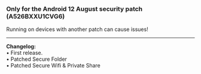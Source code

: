 ### Only for the Android 12 August security patch (A526BXXU1CVG6)
Running on devices with another patch can cause issues!

---
<b> Changelog:</b>
<br/>• First release.
<br/>• Patched Secure Folder
<br/>• Patched Secure Wifi & Private Share
